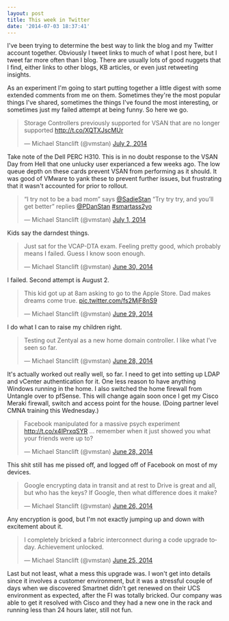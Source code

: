 ```yaml
---
layout: post
title: This week in Twitter
date: '2014-07-03 18:37:41'
---
```


I've been trying to determine the best way to link the blog and my Twitter account together. Obviously I tweet links to much of what I post here, but I tweet far more often than I blog. There are usually lots of good nuggets that I find, either links to other blogs, KB articles, or even just retweeting insights. 

As an experiment I'm going to start putting together a little digest with some extended comments from me on them. Sometimes they're the most popular things I've shared, sometimes the things I've found the most interesting, or sometimes just my failed attempt at being funny. So here we go.

<blockquote class="twitter-tweet" lang="en"><p>Storage Controllers previously supported for VSAN that are no longer supported <a href="http://t.co/XQTXJscMUr">http://t.co/XQTXJscMUr</a></p>&mdash; Michael Stanclift (@vmstan) <a href="https://twitter.com/vmstan/statuses/484308107506376704">July 2, 2014</a></blockquote>
<script async src="//platform.twitter.com/widgets.js" charset="utf-8"></script>

Take note of the Dell PERC H310. This is in no doubt response to the VSAN Day from Hell that one unlucky user experianced a few weeks ago. The low queue depth on these cards prevent VSAN from performing as it should. It was good of VMware to yank these to prevent further issues, but frustrating that it wasn't accounted for prior to rollout.

<blockquote class="twitter-tweet" lang="en"><p>“I try not to be a bad mom” says <a href="https://twitter.com/SadieStan">@SadieStan</a> &#10;&#10;“Try try try, and you’ll get better” replies <a href="https://twitter.com/PDanStan">@PDanStan</a> &#10;&#10;<a href="https://twitter.com/hashtag/smartass2yo?src=hash">#smartass2yo</a></p>&mdash; Michael Stanclift (@vmstan) <a href="https://twitter.com/vmstan/statuses/483794848298704896">July 1, 2014</a></blockquote>
<script async src="//platform.twitter.com/widgets.js" charset="utf-8"></script>

Kids say the darndest things.

<blockquote class="twitter-tweet" lang="en"><p>Just sat for the VCAP-DTA exam. Feeling pretty good, which probably means I failed. Guess I know soon enough.</p>&mdash; Michael Stanclift (@vmstan) <a href="https://twitter.com/vmstan/statuses/483655866076233729">June 30, 2014</a></blockquote>
<script async src="//platform.twitter.com/widgets.js" charset="utf-8"></script>

I failed. Second attempt is August 2.

<blockquote class="twitter-tweet" lang="en"><p>This kid got up at 8am asking to go to the Apple Store. Dad makes dreams come true. <a href="http://t.co/fs2MjF8nS9">pic.twitter.com/fs2MjF8nS9</a></p>&mdash; Michael Stanclift (@vmstan) <a href="https://twitter.com/vmstan/statuses/483046250829193216">June 29, 2014</a></blockquote>
<script async src="//platform.twitter.com/widgets.js" charset="utf-8"></script>

I do what I can to raise my children right.

<blockquote class="twitter-tweet" lang="en"><p>Testing out Zentyal as a new home domain controller. I like what I’ve seen so far.</p>&mdash; Michael Stanclift (@vmstan) <a href="https://twitter.com/vmstan/statuses/483010187817533440">June 28, 2014</a></blockquote>
<script async src="//platform.twitter.com/widgets.js" charset="utf-8"></script>

It's actually worked out really well, so far. I need to get into setting up LDAP and vCenter authentication for it. One less reason to have anything Windows running in the home. I also switched the home firewall from Untangle over to pfSense. This will change again soon once I get my Cisco Meraki firewall, switch and access point for the house. (Doing partner level CMNA training this Wednesday.)

<blockquote class="twitter-tweet" lang="en"><p>Facebook manipulated for a massive psych experiment <a href="http://t.co/x4IPrxqSYR">http://t.co/x4IPrxqSYR</a> … remember when it just showed you what your friends were up to?</p>&mdash; Michael Stanclift (@vmstan) <a href="https://twitter.com/vmstan/statuses/482739865876828160">June 28, 2014</a></blockquote>
<script async src="//platform.twitter.com/widgets.js" charset="utf-8"></script>

This shit still has me pissed off, and logged off of Facebook on most of my devices.

<blockquote class="twitter-tweet" lang="en"><p>Google encrypting data in transit and at rest to Drive is great and all, but who has the keys? If Google, then what difference does it make?</p>&mdash; Michael Stanclift (@vmstan) <a href="https://twitter.com/vmstan/statuses/481988890455068672">June 26, 2014</a></blockquote>
<script async src="//platform.twitter.com/widgets.js" charset="utf-8"></script>

Any encryption is good, but I'm not exactly jumping up and down with excitement about it.

<blockquote class="twitter-tweet" lang="en"><p>I completely bricked a fabric interconnect during a code upgrade today. &#10;&#10;Achievement unlocked.</p>&mdash; Michael Stanclift (@vmstan) <a href="https://twitter.com/vmstan/statuses/481939830020927488">June 25, 2014</a></blockquote>
<script async src="//platform.twitter.com/widgets.js" charset="utf-8"></script>

Last but not least, what a mess this upgrade was. I won't get into details since it involves a customer environment, but it was a stressful couple of days when we discovered Smartnet didn't get renewed on their UCS environment as expected, after the FI was totally bricked. Our company was able to get it resolved with Cisco and they had a new one in the rack and running less than 24 hours later, still not fun.